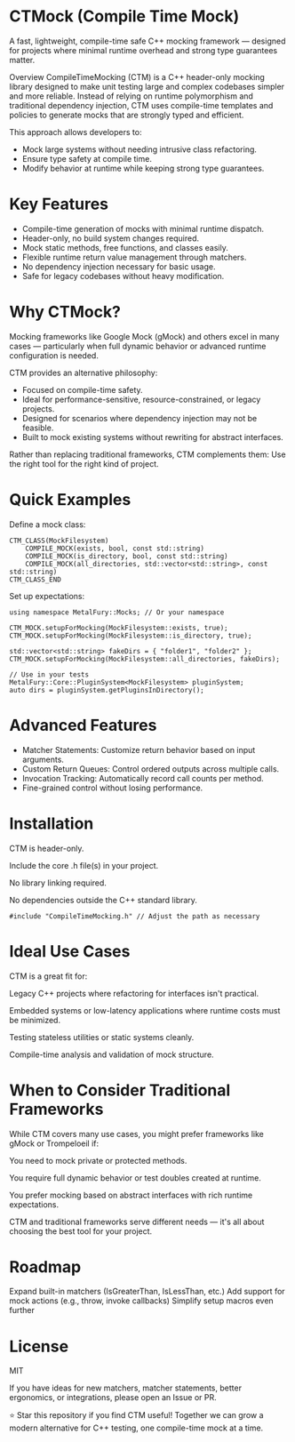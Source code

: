 # CTMock (Compile Time Mock)
A fast, lightweight, compile-time safe C++ mocking framework — designed for projects where minimal runtime overhead and strong type guarantees matter.

Overview
CompileTimeMocking (CTM) is a C++ header-only mocking library designed to make unit testing large and complex codebases simpler and more reliable.
Instead of relying on runtime polymorphism and traditional dependency injection, CTM uses compile-time templates and policies to generate mocks that are strongly typed and efficient.

This approach allows developers to:
- Mock large systems without needing intrusive class refactoring.
- Ensure type safety at compile time.
- Modify behavior at runtime while keeping strong type guarantees.

# Key Features
- Compile-time generation of mocks with minimal runtime dispatch.
- Header-only, no build system changes required.
- Mock static methods, free functions, and classes easily.
- Flexible runtime return value management through matchers.
- No dependency injection necessary for basic usage.
- Safe for legacy codebases without heavy modification.

# Why CTMock?
Mocking frameworks like Google Mock (gMock) and others excel in many cases — particularly when full dynamic behavior or advanced runtime configuration is needed.

CTM provides an alternative philosophy:

- Focused on compile-time safety.
- Ideal for performance-sensitive, resource-constrained, or legacy projects.
- Designed for scenarios where dependency injection may not be feasible.
- Built to mock existing systems without rewriting for abstract interfaces.

Rather than replacing traditional frameworks, CTM complements them:
Use the right tool for the right kind of project.

# Quick Examples
Define a mock class:

```
CTM_CLASS(MockFilesystem)
    COMPILE_MOCK(exists, bool, const std::string)
    COMPILE_MOCK(is_directory, bool, const std::string)
    COMPILE_MOCK(all_directories, std::vector<std::string>, const std::string)
CTM_CLASS_END
```
Set up expectations:

```
using namespace MetalFury::Mocks; // Or your namespace

CTM_MOCK.setupForMocking(MockFilesystem::exists, true);
CTM_MOCK.setupForMocking(MockFilesystem::is_directory, true);

std::vector<std::string> fakeDirs = { "folder1", "folder2" };
CTM_MOCK.setupForMocking(MockFilesystem::all_directories, fakeDirs);

// Use in your tests
MetalFury::Core::PluginSystem<MockFilesystem> pluginSystem;
auto dirs = pluginSystem.getPluginsInDirectory();
```
# Advanced Features
- Matcher Statements: Customize return behavior based on input arguments.
- Custom Return Queues: Control ordered outputs across multiple calls.
- Invocation Tracking: Automatically record call counts per method.
- Fine-grained control without losing performance.

# Installation
CTM is header-only.

Include the core .h file(s) in your project.

No library linking required.

No dependencies outside the C++ standard library.

```
#include "CompileTimeMocking.h" // Adjust the path as necessary
```

# Ideal Use Cases
CTM is a great fit for:

Legacy C++ projects where refactoring for interfaces isn't practical.

Embedded systems or low-latency applications where runtime costs must be minimized.

Testing stateless utilities or static systems cleanly.

Compile-time analysis and validation of mock structure.

# When to Consider Traditional Frameworks
While CTM covers many use cases, you might prefer frameworks like gMock or Trompeloeil if:

You need to mock private or protected methods.

You require full dynamic behavior or test doubles created at runtime.

You prefer mocking based on abstract interfaces with rich runtime expectations.

CTM and traditional frameworks serve different needs — it's all about choosing the best tool for your project.

# Roadmap
 Expand built-in matchers (IsGreaterThan, IsLessThan, etc.)
 Add support for mock actions (e.g., throw, invoke callbacks)
 Simplify setup macros even further


# License
MIT

If you have ideas for new matchers, matcher statements, better ergonomics, or integrations, please open an Issue or PR.

⭐ Star this repository if you find CTM useful!
Together we can grow a modern alternative for C++ testing, one compile-time mock at a time.
